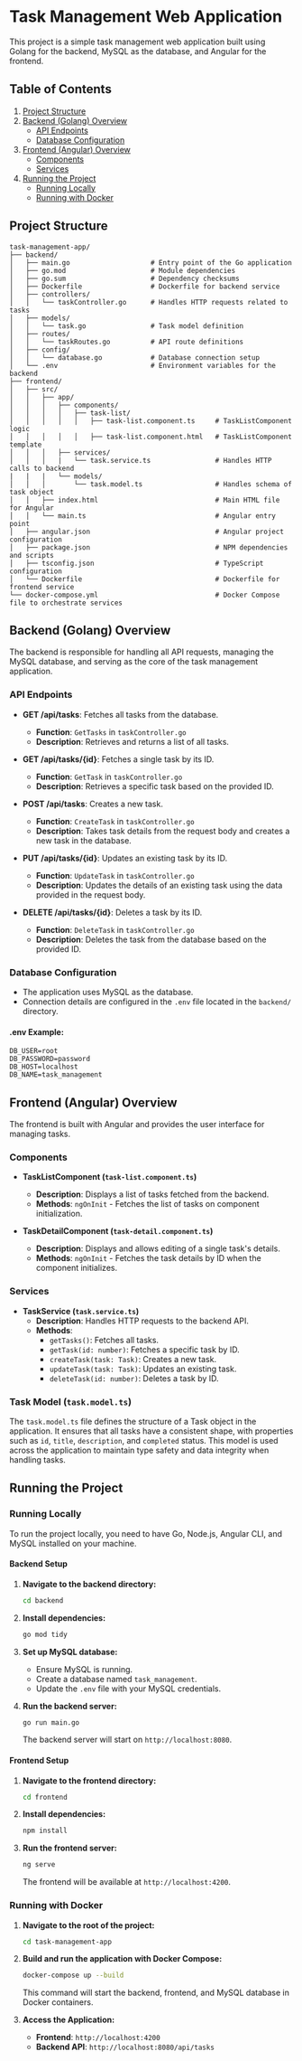 # Task Management Web Application

This project is a simple task management web application built using Golang for the backend, MySQL as the database, and Angular for the frontend.

## Table of Contents

1. [Project Structure](#project-structure)
2. [Backend (Golang) Overview](#backend-golang-overview)
    - [API Endpoints](#api-endpoints)
    - [Database Configuration](#database-configuration)
3. [Frontend (Angular) Overview](#frontend-angular-overview)
    - [Components](#components)
    - [Services](#services)
4. [Running the Project](#running-the-project)
    - [Running Locally](#running-locally)
    - [Running with Docker](#running-with-docker)

## Project Structure

```
task-management-app/
├── backend/
│   ├── main.go                    # Entry point of the Go application
│   ├── go.mod                     # Module dependencies
│   ├── go.sum                     # Dependency checksums
│   ├── Dockerfile                 # Dockerfile for backend service
│   ├── controllers/
│   │   └── taskController.go      # Handles HTTP requests related to tasks
│   ├── models/
│   │   └── task.go                # Task model definition
│   ├── routes/
│   │   └── taskRoutes.go          # API route definitions
│   ├── config/
│   │   └── database.go            # Database connection setup
│   └── .env                       # Environment variables for the backend
├── frontend/
│   ├── src/
│   │   ├── app/
│   │   │   ├── components/
│   │   │   │   ├── task-list/
│   │   │   │   │   ├── task-list.component.ts     # TaskListComponent logic
│   │   │   │   │   ├── task-list.component.html   # TaskListComponent template
│   │   │   ├── services/
│   │   │   |   └── task.service.ts                # Handles HTTP calls to backend
|   |   |   └── models/
│   │   │       └── task.model.ts                  # Handles schema of task object
│   │   ├── index.html                             # Main HTML file for Angular
│   │   └── main.ts                                # Angular entry point
│   ├── angular.json                               # Angular project configuration
│   ├── package.json                               # NPM dependencies and scripts
│   ├── tsconfig.json                              # TypeScript configuration
│   └── Dockerfile                                 # Dockerfile for frontend service
└── docker-compose.yml                             # Docker Compose file to orchestrate services
```

## Backend (Golang) Overview

The backend is responsible for handling all API requests, managing the MySQL database, and serving as the core of the task management application.

### API Endpoints

- **GET /api/tasks**: Fetches all tasks from the database.
  - **Function**: `GetTasks` in `taskController.go`
  - **Description**: Retrieves and returns a list of all tasks.

- **GET /api/tasks/{id}**: Fetches a single task by its ID.
  - **Function**: `GetTask` in `taskController.go`
  - **Description**: Retrieves a specific task based on the provided ID.

- **POST /api/tasks**: Creates a new task.
  - **Function**: `CreateTask` in `taskController.go`
  - **Description**: Takes task details from the request body and creates a new task in the database.

- **PUT /api/tasks/{id}**: Updates an existing task by its ID.
  - **Function**: `UpdateTask` in `taskController.go`
  - **Description**: Updates the details of an existing task using the data provided in the request body.

- **DELETE /api/tasks/{id}**: Deletes a task by its ID.
  - **Function**: `DeleteTask` in `taskController.go`
  - **Description**: Deletes the task from the database based on the provided ID.

### Database Configuration

- The application uses MySQL as the database.
- Connection details are configured in the `.env` file located in the `backend/` directory.

#### **.env Example:**
```
DB_USER=root
DB_PASSWORD=password
DB_HOST=localhost
DB_NAME=task_management
```

## Frontend (Angular) Overview

The frontend is built with Angular and provides the user interface for managing tasks.

### Components

- **TaskListComponent (`task-list.component.ts`)**
  - **Description**: Displays a list of tasks fetched from the backend.
  - **Methods**: `ngOnInit` - Fetches the list of tasks on component initialization.

- **TaskDetailComponent (`task-detail.component.ts`)**
  - **Description**: Displays and allows editing of a single task's details.
  - **Methods**: `ngOnInit` - Fetches the task details by ID when the component initializes.

### Services

- **TaskService (`task.service.ts`)**
  - **Description**: Handles HTTP requests to the backend API.
  - **Methods**:
    - `getTasks()`: Fetches all tasks.
    - `getTask(id: number)`: Fetches a specific task by ID.
    - `createTask(task: Task)`: Creates a new task.
    - `updateTask(task: Task)`: Updates an existing task.
    - `deleteTask(id: number)`: Deletes a task by ID.

### Task Model (`task.model.ts`)

The `task.model.ts` file defines the structure of a Task object in the application. It ensures that all tasks have a consistent shape, with properties such as `id`, `title`, `description`, and `completed` status. This model is used across the application to maintain type safety and data integrity when handling tasks.

## Running the Project

### Running Locally

To run the project locally, you need to have Go, Node.js, Angular CLI, and MySQL installed on your machine.

#### **Backend Setup**

1. **Navigate to the backend directory:**
   ```bash
   cd backend
   ```

2. **Install dependencies:**
   ```bash
   go mod tidy
   ```

3. **Set up MySQL database:**
   - Ensure MySQL is running.
   - Create a database named `task_management`.
   - Update the `.env` file with your MySQL credentials.

4. **Run the backend server:**
   ```bash
   go run main.go
   ```

   The backend server will start on `http://localhost:8080`.

#### **Frontend Setup**

1. **Navigate to the frontend directory:**
   ```bash
   cd frontend
   ```

2. **Install dependencies:**
   ```bash
   npm install
   ```

3. **Run the frontend server:**
   ```bash
   ng serve
   ```

   The frontend will be available at `http://localhost:4200`.

### Running with Docker

1. **Navigate to the root of the project:**
   ```bash
   cd task-management-app
   ```

2. **Build and run the application with Docker Compose:**
   ```bash
   docker-compose up --build
   ```

   This command will start the backend, frontend, and MySQL database in Docker containers.

3. **Access the Application:**
   - **Frontend**: `http://localhost:4200`
   - **Backend API**: `http://localhost:8080/api/tasks`